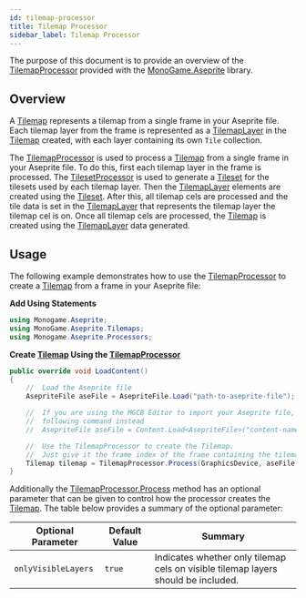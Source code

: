 ```yaml
---
id: tilemap-processor
title: Tilemap Processor
sidebar_label: Tilemap Processor
---
```


The purpose of this document is to provide an overview of the [TilemapProcessor](../api/MonoGame.Aseprite/Content/Processors/TilemapProcessor/TilemapProcessor.md) provided with the [MonoGame.Aseprite](../api/MonoGame.Aseprite/MonoGame.Aseprite.md) library.

## Overview

A [Tilemap](../api/MonoGame.Aseprite/Tilemaps/Tilemap/Tilemap.md) represents a tilemap from a single frame in your Aseprite file. Each tilemap layer from the frame is represented as a [TilemapLayer](../api/MonoGame.Aseprite/Tilemaps/TilemapLayer/TilemapLayer.md) in the [Tilemap](../api/MonoGame.Aseprite/Tilemaps/Tilemap/Tilemap.md) created, with each layer containing its own `Tile` collection.

The [TilemapProcessor](../api/MonoGame.Aseprite/Content/Processors/TilemapProcessor/TilemapProcessor.md) is used to process a [Tilemap](../api/MonoGame.Aseprite/Tilemaps/Tilemap/Tilemap.md) from a single frame in your Aseprite file. To do this, first each tilemap layer in the frame is processed. The [TilesetProcessor](../api/MonoGame.Aseprite/Content/Processors/TilesetProcessor/TilesetProcessor.md) is used to generate a [Tileset](../api/MonoGame.Aseprite/Tilemaps/Tileset/Tileset.md) for the tilesets used by each tilemap layer. Then the [TilemapLayer](../api/MonoGame.Aseprite/Tilemaps/TilemapLayer/TilemapLayer.md)  elements are created using the [Tileset](../api/MonoGame.Aseprite/Tilemaps/Tileset/Tileset.md). After this, all tilemap cels are processed and the tile data is set in the [TilemapLayer](../api/MonoGame.Aseprite/Tilemaps/TilemapLayer/TilemapLayer.md)  that represents the tilemap layer the tilemap cel is on. Once all tilemap cels are processed, the [Tilemap](../api/MonoGame.Aseprite/Tilemaps/Tilemap/Tilemap.md) is created using the [TilemapLayer](../api/MonoGame.Aseprite/Tilemaps/TilemapLayer/TilemapLayer.md)  data generated.

## Usage

The following example demonstrates how to use the [TilemapProcessor](../api/MonoGame.Aseprite/Content/Processors/TilemapProcessor/TilemapProcessor.md) to create a [Tilemap](../api/MonoGame.Aseprite/Tilemaps/Tilemap/Tilemap.md) from a frame in your Aseprite file:

**Add Using Statements**

```cs
using Monogame.Aseprite;
using MonoGame.Aseprite.Tilemaps;
using Monogame.Aseprite.Processors;
```

**Create [Tilemap](../api/MonoGame.Aseprite/Tilemaps/Tilemap/Tilemap.md) Using the [TilemapProcessor](../api/MonoGame.Aseprite/Content/Processors/TilemapProcessor/TilemapProcessor.md)**

```cs
public override void LoadContent()
{
    //  Load the Aseprite file
    AsepriteFile aseFile = AsepriteFile.Load("path-to-aseprite-file");

    //  If you are using the MGCB Editor to import your Aseprite file, use the
    //  following command instead
    //  AsepriteFile aseFile = Content.Load<AsepriteFile>("content-name");

    //  Use the TilemapProcessor to create the Tilemap.
    //  Just give it the frame index of the frame containing the tilemap.
    Tilemap tilemap = TilemapProcessor.Process(GraphicsDevice, aseFile, frameIndex: 0);
}
```

Additionally the [TilemapProcessor.Process](../api/MonoGame.Aseprite/Content/Processors/TilemapProcessor/Methods/Process.md) method has an optional parameter that can be given to control how the processor creates the [Tilemap](../api/MonoGame.Aseprite/Tilemaps/Tilemap/Tilemap.md). The table below provides a summary of the optional parameter:

| Optional Parameter  | Default Value | Summary                                                                           |
| ------------------- | ------------- | --------------------------------------------------------------------------------- |
| `onlyVisibleLayers` | `true`        | Indicates whether only tilemap cels on visible tilemap layers should be included. |

